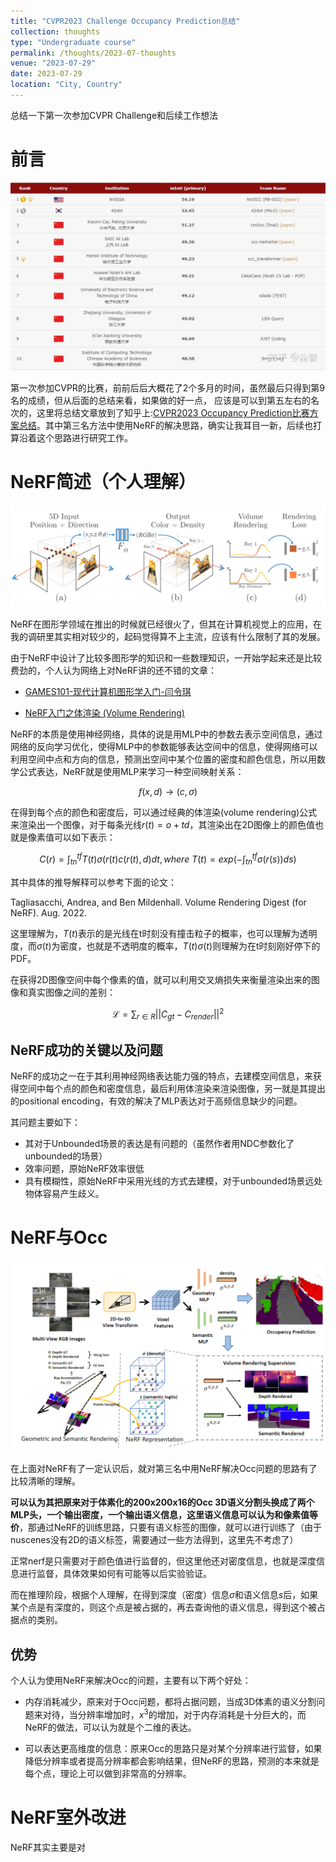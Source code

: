 ```yaml
---
title: "CVPR2023 Challenge Occupancy Prediction总结"
collection: thoughts
type: "Undergraduate course"
permalink: /thoughts/2023-07-thoughts
venue: "2023-07-29"
date: 2023-07-29
location: "City, Country"
---
```


总结一下第一次参加CVPR Challenge和后续工作想法

# 前言


![rank](/images/thoughts/2023-07/rank.jpg)

第一次参加CVPR的比赛，前前后后大概花了2个多月的时间，虽然最后只得到第9名的成绩，但从后面的总结来看，如果做的好一点，
应该是可以到第五左右的名次的，这里将总结文章放到了知乎上:[CVPR2023 Occupancy Prediction比赛方案总结](https://zhuanlan.zhihu.com/p/638481909)。其中第三名方法中使用NeRF的解决思路，确实让我耳目一新，后续也打算沿着这个思路进行研究工作。

# NeRF简述（个人理解）

![nerf结构图](/images/thoughts/2023-07/nerf结构图.png)

NeRF在图形学领域在推出的时候就已经很火了，但其在计算机视觉上的应用，在我的调研里其实相对较少的，起码觉得算不上主流，应该有什么限制了其的发展。

由于NeRF中设计了比较多图形学的知识和一些数理知识，一开始学起来还是比较费劲的，个人认为网络上对NeRF讲的还不错的文章：

* [GAMES101-现代计算机图形学入门-闫令琪](https://www.bilibili.com/video/BV1X7411F744/?spm_id_from=333.337.search-card.all.click)

* [NeRF入门之体渲染 (Volume Rendering)](https://zhuanlan.zhihu.com/p/595117334)

NeRF的本质是使用神经网络，具体的说是用MLP中的参数去表示空间信息，通过网络的反向学习优化，使得MLP中的参数能够表达空间中的信息，使得网络可以利用空间中点和方向的信息，预测出空间中某个位置的密度和颜色信息，所以用数学公式表达，NeRF就是使用MLP来学习一种空间映射关系：

$$
f(x,d) \rightarrow (c,\sigma)
$$

在得到每个点的颜色和密度后，可以通过经典的体渲染(volume rendering)公式来渲染出一个图像，对于每条光线$r(t)=o+td$，其渲染出在2D图像上的颜色值也就是像素值可以如下表示：

$$
C(r) = \int_{tn}^{tf}T(t)\sigma(r(t)c(r(t), d)dt, where \ T(t)=exp(-\int_{tn}^{tf}\sigma(r(s))ds)
$$

其中具体的推导解释可以参考下面的论文：

Tagliasacchi, Andrea, and Ben Mildenhall. Volume Rendering Digest (for NeRF). Aug. 2022.

这里理解为，$T(t)$表示的是光线在t时刻没有撞击粒子的概率，也可以理解为透明度，而$\sigma(t)$为密度，也就是不透明度的概率，$T(t)\sigma(t)$则理解为在t时刻刚好停下的PDF。

在获得2D图像空间中每个像素的值，就可以利用交叉熵损失来衡量渲染出来的图像和真实图像之间的差别：

$$
\mathcal L = \sum_{r\in R}||C_{gt} - C_{render}||^{2}
$$

## NeRF成功的关键以及问题

NeRF的成功之一在于其利用神经网络表达能力强的特点，去建模空间信息，来获得空间中每个点的颜色和密度信息，最后利用体渲染来渲染图像，另一就是其提出的positional encoding，有效的解决了MLP表达对于高频信息缺少的问题。

其问题主要如下：

* 其对于Unbounded场景的表达是有问题的（虽然作者用NDC参数化了unbounded的场景）
* 效率问题，原始NeRF效率很低
* 具有模糊性，原始NeRF中采用光线的方式去建模，对于unbounded场景远处物体容易产生歧义。

# NeRF与Occ

![uniocc结构图](/images/thoughts/2023-07/uniocc结构图.png)

在上面对NeRF有了一定认识后，就对第三名中用NeRF解决Occ问题的思路有了比较清晰的理解。

**可以认为其把原来对于体素化的200x200x16的Occ 3D语义分割头换成了两个MLP头，一个输出密度，一个输出语义信息，这里语义信息可以认为和像素值等价**，那通过NeRF的训练思路，只要有语义标签的图像，就可以进行训练了（由于nuscenes没有2D的语义标签，需要通过一些方法得到，这里先不考虑了）

正常nerf是只需要对于颜色值进行监督的，但这里他还对密度信息，也就是深度信息进行监督，具体效果如何有可能等以后实验验证。

而在推理阶段，根据个人理解，在得到深度（密度）信息$\sigma$和语义信息$s$后，如果某个点是有深度的，则这个点是被占据的，再去查询他的语义信息，得到这个被占据点的类别。

## 优势

个人认为使用NeRF来解决Occ的问题，主要有以下两个好处：

* 内存消耗减少，原来对于Occ问题，都将占据问题，当成3D体素的语义分割问题来对待，当分辨率增加时，$x^{3}$的增加，对于内存消耗是十分巨大的，而NeRF的做法，可以认为就是个二维的表达。

* 可以表达更高维度的信息：原来Occ的思路只是对某个分辨率进行监督，如果降低分辨率或者提高分辨率都会影响结果，但NeRF的思路，预测的本来就是每个点，理论上可以做到非常高的分辨率。

# NeRF室外改进

NeRF其实主要是对